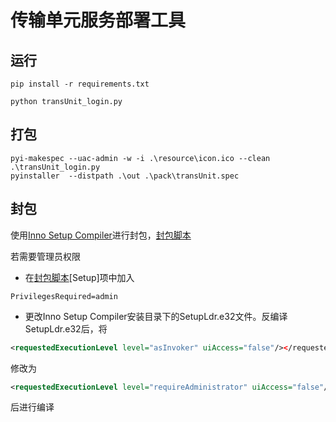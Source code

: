 # 传输单元服务部署工具

## 运行
```
pip install -r requirements.txt
```
```
python transUnit_login.py
```
## 打包
```
pyi-makespec --uac-admin -w -i .\resource\icon.ico --clean .\transUnit_login.py
pyinstaller  --distpath .\out .\pack\transUnit.spec
```
## 封包

使用[Inno Setup Compiler](https://jrsoftware.org/isdl.php)进行封包，[封包脚本](/pack/封包.iss)

若需要管理员权限

- 在[封包脚本](/pack/封包.iss)[Setup]项中加入
```
PrivilegesRequired=admin
```
- 更改Inno Setup Compiler安装目录下的SetupLdr.e32文件。反编译SetupLdr.e32后，将  
```xml
<requestedExecutionLevel level="asInvoker" uiAccess="false"/></requestedPrivileges>
```
修改为  

```xml
<requestedExecutionLevel level="requireAdministrator" uiAccess="false"/></requestedPrivileges>
```  

后进行编译